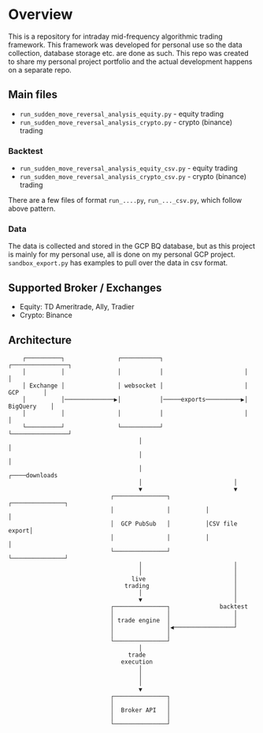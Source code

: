 # Overview

This is a repository for intraday mid-frequency algorithmic trading framework.
This framework was developed for personal use so the data collection, database storage etc. are done as such.
This repo was created to share my personal project portfolio and the actual development happens on a separate repo.

## Main files
* `run_sudden_move_reversal_analysis_equity.py` - equity trading
* `run_sudden_move_reversal_analysis_crypto.py` - crypto (binance) trading

### Backtest

* `run_sudden_move_reversal_analysis_equity_csv.py` - equity trading
* `run_sudden_move_reversal_analysis_crypto_csv.py` - crypto (binance) trading

There are a few files of format `run_....py`, `run_..._csv.py`, which follow above pattern.

### Data

The data is collected and stored in the GCP BQ database, but as this project is mainly for my personal use, all is 
done on my personal GCP project. `sandbox_export.py` has examples to pull over the data in csv format.

## Supported Broker / Exchanges

* Equity: TD Ameritrade, Ally, Tradier
* Crypto: Binance 
 
 
## Architecture

                                                                                         
                                                                                         
                                                                                         
        ┌──────────┐               ┌───────────┐                       ┌────────────────┐
        │          │               │           │                       │                │
        │ Exchange │               │ websocket │                       │      GCP       │
        │          │──────────────▶│           │─────exports──────────▶│    BigQuery    │
        │          │               │           │                       │                │
        └──────────┘               └───────────┘                       └────────────────┘
                                         │                                      │        
                                         │                                      │        
                                         │                          ┌────downloads       
                                         │                          │                    
                                         ▼                          ▼                    
                                 ┌───────────────┐          ┌───────────────┐            
                                 │               │          │               │            
                                 │  GCP PubSub   │          │CSV file export│            
                                 │               │          │               │            
                                 └───────────────┘          └───────────────┘            
                                         │                          │                    
                                         │                          │                    
                                       live                         │                    
                                     trading                        │                    
                                         │                          │                    
                                         ▼                          │                    
                                 ┌───────────────┐              backtest                 
                                 │               │                  │                    
                                 │ trade engine  │                  │                    
                                 │               │◀─────────────────┘                    
                                 │               │                                       
                                 └───────────────┘                                       
                                         │                                               
                                      trade                                              
                                    execution                                            
                                         │                                               
                                         │                                               
                                         │                                               
                                         ▼                                               
                                 ┌───────────────┐                                       
                                 │               │                                       
                                 │  Broker API   │                                       
                                 │               │                                       
                                 └───────────────┘              


                         
